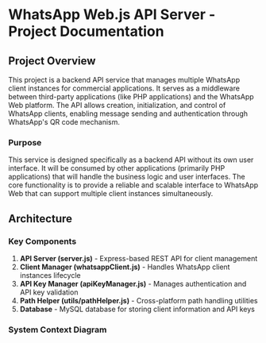 # WhatsApp Web.js API Server - Project Documentation

## Project Overview

This project is a backend API service that manages multiple WhatsApp client instances for commercial applications. It serves as a middleware between third-party applications (like PHP applications) and the WhatsApp Web platform. The API allows creation, initialization, and control of WhatsApp clients, enabling message sending and authentication through WhatsApp's QR code mechanism.

### Purpose

This service is designed specifically as a backend API without its own user interface. It will be consumed by other applications (primarily PHP applications) that will handle the business logic and user interfaces. The core functionality is to provide a reliable and scalable interface to WhatsApp Web that can support multiple client instances simultaneously.

## Architecture

### Key Components

1. **API Server (server.js)** - Express-based REST API for client management
2. **Client Manager (whatsappClient.js)** - Handles WhatsApp client instances lifecycle
3. **API Key Manager (apiKeyManager.js)** - Manages authentication and API key validation
4. **Path Helper (utils/pathHelper.js)** - Cross-platform path handling utilities
5. **Database** - MySQL database for storing client information and API keys

### System Context Diagram

